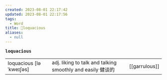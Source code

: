 ```yaml
---
created: 2023-08-01 22:17:42
updated: 2023-08-01 22:17:56
tags:
  - Word
title: 📖loquacious
aliases:
  - null
---
```


<pre><strong>loquacious</strong></pre>
|   |   |   |
|---|---|---|
|loquacious [ləˈkweɪʃəs]|adj. liking to talk and talking smoothly and easily 健谈的|[[garrulous]]|l